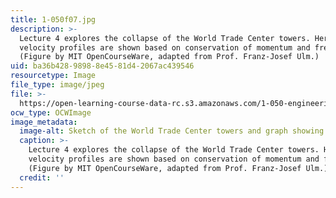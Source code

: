 ```yaml
---
title: 1-050f07.jpg
description: >-
  Lecture 4 explores the collapse of the World Trade Center towers. Here,
  velocity profiles are shown based on conservation of momentum and free fall.
  (Figure by MIT OpenCourseWare, adapted from Prof. Franz-Josef Ulm.)
uid: ba36b428-9898-8e45-81d4-2067ac439546
resourcetype: Image
file_type: image/jpeg
file: >-
  https://open-learning-course-data-rc.s3.amazonaws.com/1-050-engineering-mechanics-i-fall-2007/ba36b42898988e4581d42067ac439546_1-050f07.jpg
ocw_type: OCWImage
image_metadata:
  image-alt: Sketch of the World Trade Center towers and graph showing velocity profiles.
  caption: >-
    Lecture 4 explores the collapse of the World Trade Center towers. Here,
    velocity profiles are shown based on conservation of momentum and free fall.
    (Figure by MIT OpenCourseWare, adapted from Prof. Franz-Josef Ulm.)
  credit: ''
---
```

